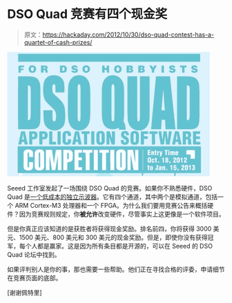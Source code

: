 # DSO Quad 竞赛有四个现金奖

> 原文：<https://hackaday.com/2012/10/30/dso-quad-contest-has-a-quartet-of-cash-prizes/>

![](img/e91de5c91caf7dfa1cebddbc2ed225f4.png "dso-quad-contest")

Seeed 工作室发起了一场围绕 DSO Quad 的竞赛。如果你不熟悉硬件，DSO Quad 是[一个低成本的独立示波器](http://hackaday.com/2011/04/12/new-inexpensive-dso-now-shipping/)。它有四个通道，其中两个是模拟通道，包括一个 ARM Cortex-M3 处理器和一个 FPGA。为什么我们要用竞赛公告来概括硬件？因为竞赛规则规定，你**被允许**改变硬件，尽管事实上这更像是一个软件项目。

但是你真正应该知道的是获胜者将获得现金奖励。排名前四，你将获得 3000 美元、1500 美元、800 美元和 300 美元的现金奖励。但是，即使你没有获得冠军，每个人都是赢家。这是因为所有条目都是开源的，可以在 Seeed 的 DSO Quad 论坛中找到。

如果评判别人是你的事，那也需要一些帮助。他们正在寻找合格的评委，申请细节在竞赛页面的底部。

[谢谢佩特里]